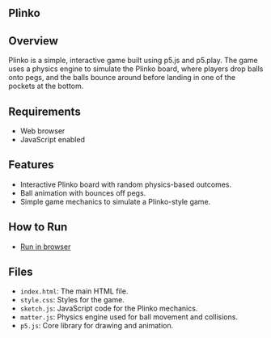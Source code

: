 ## Plinko

## Overview

Plinko is a simple, interactive game built using p5.js and p5.play. The game uses a physics engine to simulate the Plinko board, where players drop balls onto pegs, and the balls bounce around before landing in one of the pockets at the bottom.

## Requirements

- Web browser
- JavaScript enabled

## Features

- Interactive Plinko board with random physics-based outcomes.
- Ball animation with bounces off pegs.
- Simple game mechanics to simulate a Plinko-style game.

## How to Run

- [Run in browser](https://kingqwerty6259.github.io/Plinko/)
## Files

- `index.html`: The main HTML file.
- `style.css`: Styles for the game.
- `sketch.js`: JavaScript code for the Plinko mechanics.
- `matter.js`: Physics engine used for ball movement and collisions.
- `p5.js`: Core library for drawing and animation.


